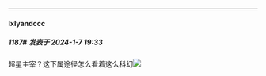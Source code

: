 
*****

####  lxlyandccc  
##### 1187#       发表于 2024-1-7 19:33

超星主宰？这下属途径怎么看着这么科幻<img src="https://static.saraba1st.com/image/smiley/face2017/067.png" referrerpolicy="no-referrer">

